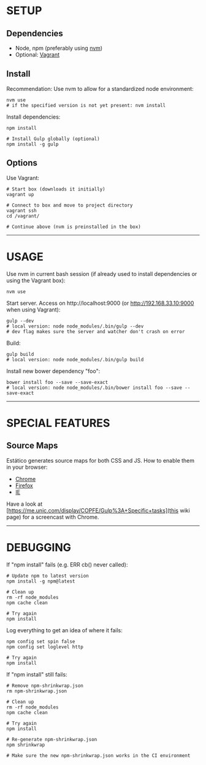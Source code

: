 # SETUP

## Dependencies

* Node, npm (preferably using [nvm](https://github.com/creationix/nvm))
* Optional: [Vagrant](https://www.vagrantup.com/)

## Install

Recommendation: Use nvm to allow for a standardized node environment:

```shell
nvm use
# if the specified version is not yet present: nvm install
```

Install dependencies:

```shell
npm install

# Install Gulp globally (optional)
npm install -g gulp
```

## Options

Use Vagrant:

```shell
# Start box (downloads it initially)
vagrant up

# Connect to box and move to project directory
vagrant ssh
cd /vagrant/

# Continue above (nvm is preinstalled in the box)
```


----


# USAGE

Use nvm in current bash session (if already used to install dependencies or using the Vagrant box):

```shell
nvm use
```

Start server. Access on http://localhost:9000 (or http://192.168.33.10:9000 when using Vagrant):

```shell
gulp --dev
# local version: node node_modules/.bin/gulp --dev
# dev flag makes sure the server and watcher don't crash on error
```

Build:

```shell
gulp build
# local version: node node_modules/.bin/gulp build
```

Install new bower dependency "foo":

```shell
bower install foo --save --save-exact
# local version: node node_modules/.bin/bower install foo --save --save-exact
```


----


# SPECIAL FEATURES

## Source Maps

Estático generates source maps for both CSS and JS. How to enable them in your browser:

* [Chrome](https://developer.chrome.com/devtools/docs/javascript-debugging#source-maps)
* [Firefox](https://developer.mozilla.org/en-US/docs/Tools/Debugger/How_to/Use_a_source_map)
* [IE](http://blogs.msdn.com/b/davrous/archive/2014/08/22/enhance-your-javascript-debugging-life-thanks-to-the-source-map-support-available-in-ie11-chrome-opera-amp-firefox.aspx)

Have a look at [https://me.unic.com/display/COPFE/Gulp%3A+Specific+tasks](this wiki page) for a screencast with Chrome.


----


# DEBUGGING

If "npm install" fails (e.g. ERR cb() never called):

```shell
# Update npm to latest version
npm install -g npm@latest

# Clean up
rm -rf node_modules
npm cache clean

# Try again
npm install
```

Log everything to get an idea of where it fails:

```shell
npm config set spin false
npm config set loglevel http

# Try again
npm install
```

If "npm install" still fails:

```shell
# Remove npm-shrinkwrap.json
rm npm-shrinkwrap.json

# Clean up
rm -rf node_modules
npm cache clean

# Try again
npm install

# Re-generate npm-shrinkwrap.json
npm shrinkwrap

# Make sure the new npm-shrinkwrap.json works in the CI environment
```

